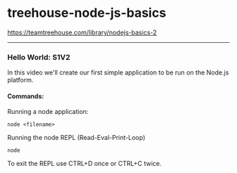 # treehouse-node-js-basics
https://teamtreehouse.com/library/nodejs-basics-2

---

###  Hello World: S1V2

In this video we'll create our first simple application to be run on the Node.js platform.


#### Commands:

Running a node application:

```
node <filename>
```


Running the node REPL (Read-Eval-Print-Loop)

```
node
```


To exit the REPL use CTRL+D once or CTRL+C twice.
